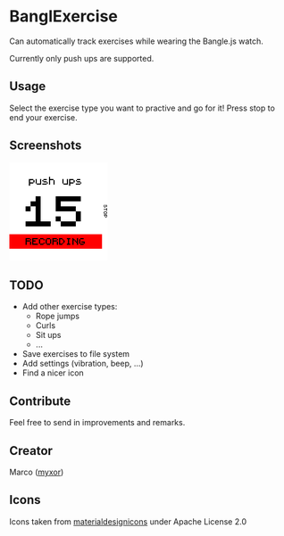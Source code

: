 # BanglExercise

Can automatically track exercises while wearing the Bangle.js watch.

Currently only push ups are supported.


## Usage

Select the exercise type you want to practive and go for it!
Press stop to end your exercise.


## Screenshots
![](screenshot.png)

## TODO
* Add other exercise types:
   * Rope jumps
   * Curls
   * Sit ups
   * ...
* Save exercises to file system
* Add settings (vibration, beep, ...)
* Find a nicer icon


## Contribute
Feel free to send in improvements and remarks.

## Creator
Marco ([myxor](https://github.com/myxor))

## Icons
Icons taken from [materialdesignicons](https://materialdesignicons.com) under Apache License 2.0
